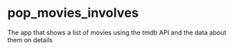 # pop_movies_involves
The app that shows a list of movies using the tmdb API and the data about them on details
